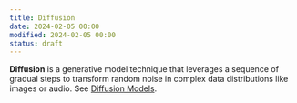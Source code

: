 ```yaml
---
title: Diffusion
date: 2024-02-05 00:00
modified: 2024-02-05 00:00
status: draft
---
```


**Diffusion** is a generative model technique that leverages a sequence of gradual steps to transform random noise in complex data distributions like images or audio. See [Diffusion Models](diffusion-models.md).